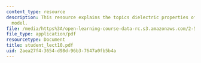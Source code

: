 ```yaml
---
content_type: resource
description: This resource explains the topics dielectric properties of solid, Drude
  model.
file: /media/https%3A/open-learning-course-data-rc.s3.amazonaws.com/2-58j-radiative-transfer-spring-2006/2aea27f43654d98d96b37647a0fb5b4a_student_lect10.pdf
file_type: application/pdf
resourcetype: Document
title: student_lect10.pdf
uid: 2aea27f4-3654-d98d-96b3-7647a0fb5b4a
---
```

